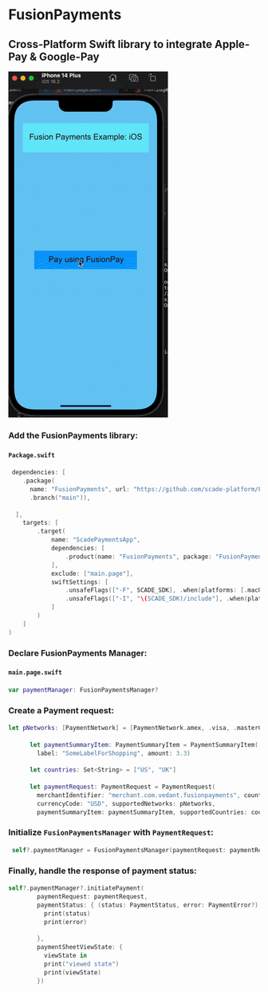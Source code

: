 
# FusionPayments
## Cross-Platform Swift library to integrate Apple-Pay & Google-Pay



![image_gif](images/image.gif)


### Add the FusionPayments library: 

#### `Package.swift`


```swift
 dependencies: [
    .package(
      name: "FusionPayments", url: "https://github.com/scade-platform/FusionPayments.git",
      .branch("main")),
   
  ],
    targets: [
        .target(
            name: "ScadePaymentsApp",
            dependencies: [
            	.product(name: "FusionPayments", package: "FusionPayments"),
            ],
            exclude: ["main.page"],
            swiftSettings: [
                .unsafeFlags(["-F", SCADE_SDK], .when(platforms: [.macOS, .iOS])),
                .unsafeFlags(["-I", "\(SCADE_SDK)/include"], .when(platforms: [.android])),
            ]
        )
    ]
)
```


### Declare FusionPayments Manager:

#### `main.page.swift`


```swift
var paymentManager: FusionPaymentsManager?
```


 
### Create a Payment request: 


```swift
let pNetworks: [PaymentNetwork] = [PaymentNetwork.amex, .visa, .masterCard]

      let paymentSummaryItem: PaymentSummaryItem = PaymentSummaryItem(
        label: "SomeLabelForShopping", amount: 3.3)

      let countries: Set<String> = ["US", "UK"]

      let paymentRequest: PaymentRequest = PaymentRequest(
        merchantIdentifier: "merchant.com.vedant.fusionpayments", countryCode: "US",
        currencyCode: "USD", supportedNetworks: pNetworks,
        paymentSummaryItem: paymentSummaryItem, supportedCountries: countries)
```


### Initialize `FusionPaymentsManager` with `PaymentRequest`: 


```swift
 self?.paymentManager = FusionPaymentsManager(paymentRequest: paymentRequest)
```


### Finally, handle the response of payment status: 


```swift
self?.paymentManager?.initiatePayment(
        paymentRequest: paymentRequest,
        paymentStatus: { (status: PaymentStatus, error: PaymentError?) in
          print(status)
          print(error)

        },
        paymentSheetViewState: {
          viewState in
          print("viewed state")
          print(viewState)
        })
```

